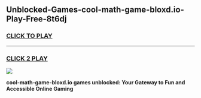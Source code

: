 
## Unblocked-Games-cool-math-game-bloxd.io-Play-Free-8t6dj
<h3>
<a href="https://premium76.site?title=cool-math-game-bloxd.io&ref=21A">CLICK TO PLAY</a></h3>
<hr>

<h3>
<a href="https://premium76.site?title=cool-math-game-bloxd.io&ref=21A">CLICK 2 PLAY</a>
  
</h3>

<a href="https://premium76.site?title=cool-math-game-bloxd.io&ref=21A"><img src="https://clearcache.store/games.png"></a>


**cool-math-game-bloxd.io games unblocked: Your Gateway to Fun and Accessible Online Gaming**

